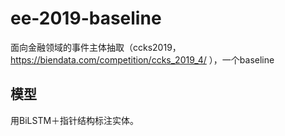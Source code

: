 # ee-2019-baseline
面向金融领域的事件主体抽取（ccks2019，https://biendata.com/competition/ccks_2019_4/ ），一个baseline

## 模型
用BiLSTM＋指针结构标注实体。